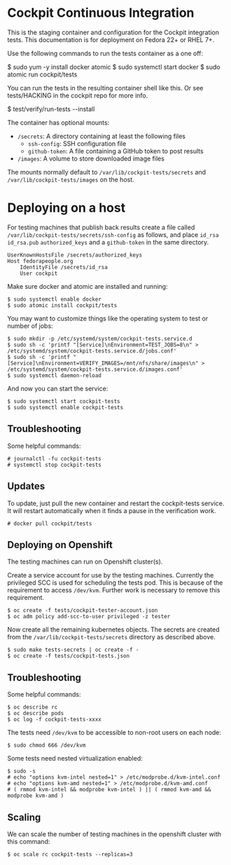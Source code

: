 # Cockpit Continuous Integration

This is the staging container and configuration for the Cockpit
integration tests. This documentation is for deployment on Fedora 22+
or RHEL 7+.

Use the following commands to run the tests container as a one off:

   $ sudo yum -y install docker atomic
   $ sudo systemctl start docker
   $ sudo atomic run cockpit/tests

You can run the tests in the resulting container shell like this.
Or see tests/HACKING in the cockpit repo for more info.

   $ test/verify/run-tests --install

The container has optional mounts:

 * ```/secrets```: A directory containing at least the following files
   * ```ssh-config```: SSH configuration file
   * ```github-token```: A file containing a GitHub token to post results
 * ```/images```: A volume to store downloaded image files

The mounts normally default to ```/var/lib/cockpit-tests/secrets``` and
```/var/lib/cockpit-tests/images``` on the host.

# Deploying on a host

For testing machines that publish back results create a file called
```/var/lib/cockpit-tests/secrets/ssh-config``` as follows, and place ```id_rsa```
```id_rsa.pub``` ```authorized_keys``` and a ```github-token``` in the same directory.

    UserKnownHostsFile /secrets/authorized_keys
    Host fedorapeople.org
        IdentityFile /secrets/id_rsa
        User cockpit

Make sure docker and atomic are installed and running:

    $ sudo systemctl enable docker
    $ sudo atomic install cockpit/tests

You may want to customize things like the operating system to test or number of jobs:

    $ sudo mkdir -p /etc/systemd/system/cockpit-tests.service.d
    $ sudo sh -c 'printf "[Service]\nEnvironment=TEST_JOBS=8\n" > /etc/systemd/system/cockpit-tests.service.d/jobs.conf'
    $ sudo sh -c 'printf "[Service]\nEnvironment=VERIFY_IMAGES=/mnt/nfs/share/images\n" > /etc/systemd/system/cockpit-tests.service.d/images.conf'
    $ sudo systemctl daemon-reload

And now you can start the service:

    $ sudo systemctl start cockpit-tests
    $ sudo systemctl enable cockpit-tests

## Troubleshooting

Some helpful commands:

    # journalctl -fu cockpit-tests
    # systemctl stop cockpit-tests

## Updates

To update, just pull the new container and restart the cockpit-tests service.
It will restart automatically when it finds a pause in the verification work.

    # docker pull cockpit/tests

## Deploying on Openshift

The testing machines can run on Openshift cluster(s).

Create a service account for use by the testing machines.  Currently the privileged SCC
is used for scheduling the tests pod. This is because of the requirement to access
```/dev/kvm```. Further work is necessary to remove this requirement.

    $ oc create -f tests/cockpit-tester-account.json
    $ oc adm policy add-scc-to-user privileged -z tester

Now create all the remaining kubernetes objects. The secrets are created from the
```/var/lib/cockpit-tests/secrets``` directory as described above.

    $ sudo make tests-secrets | oc create -f -
    $ oc create -f tests/cockpit-tests.json

## Troubleshooting

Some helpful commands:

    $ oc describe rc
    $ oc describe pods
    $ oc log -f cockpit-tests-xxxx

The tests need ```/dev/kvm``` to be accessible to non-root users on each node:

    $ sudo chmod 666 /dev/kvm

Some tests need nested virtualization enabled:

    $ sudo -s
    # echo "options kvm-intel nested=1" > /etc/modprobe.d/kvm-intel.conf
    # echo "options kvm-amd nested=1" > /etc/modprobe.d/kvm-amd.conf
    # ( rmmod kvm-intel && modprobe kvm-intel ) || ( rmmod kvm-amd && modprobe kvm-amd )

## Scaling

We can scale the number of testing machines in the openshift cluster with this
command:

    $ oc scale rc cockpit-tests --replicas=3
